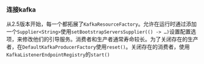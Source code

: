 ### 连接kafka

从2.5版本开始，每一个都拓展了`KafkaResourceFactory`。允许在运行时通过添加一个`Supplier<String>`使用`setBootstrapServersSupplier(() -> …)`设置配置选项，来修改他们的引导服务。消费者和生产者通常寿命较长。为了关闭存在的生产者，在`DefaultKafkaProducerFactory`使用`reset()`。关闭存在的消费者，使用`KafkaListenerEndpointRegistry`的`start()`
